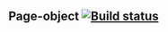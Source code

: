 ## Page-object [![Build status](https://ci.appveyor.com/api/projects/status/3cebs70m8gnhvwh6?svg=true)](https://ci.appveyor.com/project/greyear/bdd)